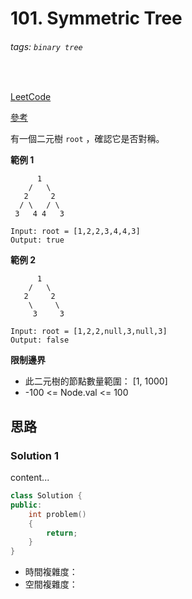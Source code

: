 # 101. Symmetric Tree

###### tags: `binary tree`
<br>

[LeetCode](https://leetcode.com/problems/symmetric-tree/)

[參考](https://github.com/youngyangyang04/leetcode-master/blob/master/problems/0101.%E5%AF%B9%E7%A7%B0%E4%BA%8C%E5%8F%89%E6%A0%91.md)

有一個二元樹 `root` ，確認它是否對稱。

**範例 1**

```
      1
    /   \
   2     2
  / \   / \
 3   4 4   3
```

```
Input: root = [1,2,2,3,4,4,3]
Output: true
```

**範例 2**

```
      1
    /   \
   2     2
    \     \
     3     3
```

```
Input: root = [1,2,2,null,3,null,3]
Output: false
```

**限制邊界**
- 此二元樹的節點數量範圍： [1, 1000]
- -100 <= Node.val <= 100

## 思路

### Solution 1
content...

```CPP
class Solution {
public:
    int problem()
    {
        return;
    }
}
```

- 時間複雜度：
- 空間複雜度：
